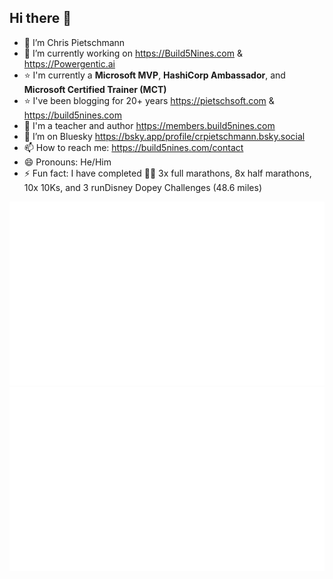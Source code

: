 ## Hi there 👋

- 🔭 I’m Chris Pietschmann
- 🔭 I’m currently working on <https://Build5Nines.com> & <https://Powergentic.ai>
- ⭐ I'm currently a **Microsoft MVP**, **HashiCorp Ambassador**, and **Microsoft Certified Trainer (MCT)**
- ⭐ I've been blogging for 20+  years <https://pietschsoft.com> & <https://build5nines.com>
- 💬 I'm a teacher and author <https://members.build5nines.com>
- 💬 I’m on Bluesky <https://bsky.app/profile/crpietschmann.bsky.social>
- 📫 How to reach me: <https://build5nines.com/contact>
- 😄 Pronouns: He/Him
- ⚡ Fun fact: I have completed 🏃‍♂️ 3x full marathons, 8x half marathons, 10x 10Ks, and 3 runDisney Dopey Challenges (48.6 miles)
<!--
- 🌱 I’m currently learning ...
- 👯 I’m looking to collaborate on ...
- 🤔 I’m looking for help with ...
- 💬 Ask me about ...
-->

<img src="https://github.com/crpietschmann/github-stats/blob/master/generated/overview.svg#gh-light-mode-only" /><img src="https://github.com/crpietschmann/github-stats/blob/master/generated/languages.svg#gh-light-mode-only" />
